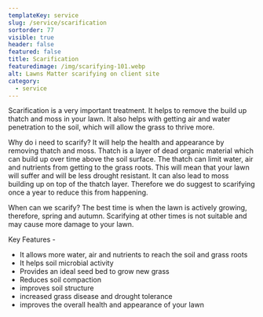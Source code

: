 ```yaml
---
templateKey: service
slug: /service/scarification
sortorder: 77
visible: true
header: false
featured: false
title: Scarification
featuredimage: /img/scarifying-101.webp
alt: Lawns Matter scarifying on client site
category:
  - service
---
```

Scarification is a very important treatment.  It helps to remove the build up thatch and moss in your lawn.  It also helps with getting air and water penetration to the soil, which will allow the grass to thrive more.

Why do i need to scarify?
It will help the health and appearance by removing thatch and moss.  Thatch is a layer of dead organic material which can build up over time above the soil surface.  The thatch can limit water, air and nutrients from getting to the grass roots.  This will mean that your lawn will suffer and will be less drought resistant.  It can also lead to moss building up on top of the thatch layer.  Therefore we do suggest to scarifying once a year to reduce this from happening.

When can we scarify?
The best time is when the lawn is actively growing, therefore, spring and autumn.  Scarifying at other times is not suitable and may cause more damage to your lawn.

Key Features -
- It allows more water, air and nutrients to reach the soil and grass roots
- It helps soil microbial activity
- Provides an ideal seed bed to grow new grass
- Reduces soil compaction
- improves soil structure
- increased grass disease and drought tolerance
- improves the overall health and appearance of your lawn
